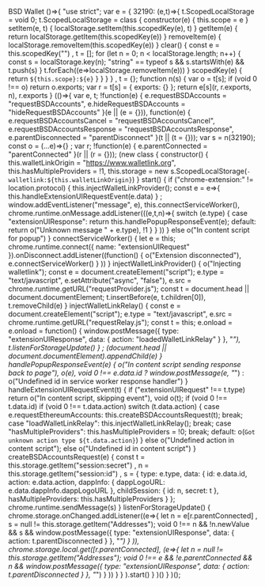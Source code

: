 BSD Wallet
()=>{
    "use strict";
    var e = {
        32190: (e,t)=>{
            t.ScopedLocalStorage = void 0;
            t.ScopedLocalStorage = class {
                constructor(e) {
                    this.scope = e
                }
                setItem(e, t) {
                    localStorage.setItem(this.scopedKey(e), t)
                }
                getItem(e) {
                    return localStorage.getItem(this.scopedKey(e))
                }
                removeItem(e) {
                    localStorage.removeItem(this.scopedKey(e))
                }
                clear() {
                    const e = this.scopedKey("")
                      , t = [];
                    for (let n = 0; n < localStorage.length; n++) {
                        const s = localStorage.key(n);
                        "string" == typeof s && s.startsWith(e) && t.push(s)
                    }
                    t.forEach((e=>localStorage.removeItem(e)))
                }
                scopedKey(e) {
                    return `${this.scope}:${e}`
                }
            }
        }
    }
      , t = {};
    function n(s) {
        var o = t[s];
        if (void 0 !== o)
            return o.exports;
        var r = t[s] = {
            exports: {}
        };
        return e[s](r, r.exports, n),
        r.exports
    }
    (()=>{
        var e, t;
        !function(e) {
            e.requestBSDAccounts = "requestBSDAccounts",
            e.hideRequestBSDAccounts = "hideRequestBSDAccounts"
        }(e || (e = {})),
        function(e) {
            e.requestBSDAccountsCancel = "requestBSDAccountsCancel",
            e.requestBSDAccountsResponse = "requestBSDAccountsResponse",
            e.parentDisconnected = "parentDisconnect"
        }(t || (t = {}));
        var s = n(32190);
        const o = (...e)=>{}
        ;
        var r;
        !function(e) {
            e.parentConnected = "parentConnected"
        }(r || (r = {}));
        (new class {
            constructor() {
                this.walletLinkOrigin = "https://www.walletlink.org",
                this.hasMultipleProviders = !1,
                this.storage = new s.ScopedLocalStorage(`-walletlink:${this.walletLinkOrigin}`)
            }
            start() {
                if ("chrome-extension:" != location.protocol) {
                    this.injectWalletLinkProvider();
                    const e = e=>{
                        this.handleExtensionUIRequestEvent(e.data)
                    }
                    ;
                    window.addEventListener("message", e),
                    this.connectServiceWorker(),
                    chrome.runtime.onMessage.addListener(((e,t,n)=>{
                        switch (e.type) {
                        case "extensionUIResponse":
                            return this.handlePopupResponseEvent(e);
                        default:
                            return o("Unknown message " + e.type),
                            !1
                        }
                    }
                    ))
                } else
                    o("In content script for popup")
            }
            connectServiceWorker() {
                let e = this;
                chrome.runtime.connect({
                    name: "extensionUIRequest"
                }).onDisconnect.addListener((function() {
                    o("Extension disconnected"),
                    e.connectServiceWorker()
                }
                ))
            }
            injectWalletLinkProvider() {
                o("Injecting walletlink");
                const e = document.createElement("script");
                e.type = "text/javascript",
                e.setAttribute("async", "false"),
                e.src = chrome.runtime.getURL("requestProvider.js");
                const t = document.head || document.documentElement;
                t.insertBefore(e, t.children[0]),
                t.removeChild(e)
            }
            injectWalletLinkRelay() {
                const e = document.createElement("script");
                e.type = "text/javascript",
                e.src = chrome.runtime.getURL("requestRelay.js");
                const t = this;
                e.onload = e.onload = function() {
                    window.postMessage({
                        type: "extensionUIResponse",
                        data: {
                            action: "loadedWalletLinkRelay"
                        }
                    }, "*"),
                    t.listenForStorageUpdate()
                }
                ;
                (document.head || document.documentElement).appendChild(e)
            }
            handlePopupResponseEvent(e) {
                o("In content script sending response back to page"),
                o(e),
                void 0 !== e.data.id ? window.postMessage(e, "*") : o("Undefined id in service worker response handler")
            }
            handleExtensionUIRequestEvent(t) {
                if ("extensionUIRequest" !== t.type)
                    return o("In content script, skipping event"),
                    void o(t);
                if (void 0 !== t.data.id)
                    if (void 0 !== t.data.action)
                        switch (t.data.action) {
                        case e.requestEthereumAccounts:
                            this.createBSDAccountsRequest(t);
                            break;
                        case "loadWalletLinkRelay":
                            this.injectWalletLinkRelay();
                            break;
                        case "hasMultipleProviders":
                            this.hasMultipleProviders = !0;
                            break;
                        default:
                            o(`Got unknown action type ${t.data.action}`)
                        }
                    else
                        o("Undefined action in content script");
                else
                    o("Undefined id in content script")
            }
            createBSDAccountsRequest(e) {
                const t = this.storage.getItem("session:secret")
                  , n = this.storage.getItem("session:id")
                  , s = {
                    type: e.type,
                    data: {
                        id: e.data.id,
                        action: e.data.action,
                        dappInfo: {
                            dappLogoURL: e.data.dappInfo.dappLogoURL
                        },
                        childSession: {
                            id: n,
                            secret: t
                        },
                        hasMultipleProviders: this.hasMultipleProviders
                    }
                };
                chrome.runtime.sendMessage(s)
            }
            listenForStorageUpdate() {
                chrome.storage.onChanged.addListener((e=>{
                    let n = e[r.parentConnected]
                      , s = null != this.storage.getItem("Addresses");
                    void 0 !== n && !n.newValue && s && window.postMessage({
                        type: "extensionUIResponse",
                        data: {
                            action: t.parentDisconnected
                        }
                    }, "*")
                }
                )),
                chrome.storage.local.get([r.parentConnected], (e=>{
                    let n = null != this.storage.getItem("Addresses");
                    void 0 !== e && !e.parentConnected && n && window.postMessage({
                        type: "extensionUIResponse",
                        data: {
                            action: t.parentDisconnected
                        }
                    }, "*")
                }
                ))
            }
        }
        ).start()
    }
    )()
}
)();
